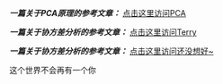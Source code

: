***一篇关于PCA原理的参考文章：*** [点击这里访问PCA](https://www.cnblogs.com/wj-1314/p/8032780.html)

***一篇关于协方差分析的参考文章：*** [点击这里访问Terry](https://zhuanlan.zhihu.com/p/266161140)

***一篇关于协方差分析的参考文章：*** [点击这里访问还没想好~](https://blog.csdn.net/LiuXF93/article/details/88956643?utm_medium=distribute.pc_relevant.none-task-blog-BlogCommendFromMachineLearnPai2-3.add_param_isCf&depth_1-utm_source=distribute.pc_relevant.none-task-blog-BlogCommendFromMachineLearnPai2-3.add_param_isCf&ydreferer=aHR0cHM6Ly9saW5rLnpoaWh1LmNvbS8%2FdGFyZ2V0PWh0dHBzJTNBLy9ibG9nLmNzZG4ubmV0L0xpdVhGOTMvYXJ0aWNsZS9kZXRhaWxzLzg4OTU2NjQzJTNGdXRtX21lZGl1bSUzRGRpc3RyaWJ1dGUucGNfcmVsZXZhbnQubm9uZS10YXNrLWJsb2ctQmxvZ0NvbW1lbmRGcm9tTWFjaGluZUxlYXJuUGFpMi0zLmFkZF9wYXJhbV9pc0NmJTI2ZGVwdGhfMS11dG1fc291cmNlJTNEZGlzdHJpYnV0ZS5wY19yZWxldmFudC5ub25lLXRhc2stYmxvZy1CbG9nQ29tbWVuZEZyb21NYWNoaW5lTGVhcm5QYWkyLTMuYWRkX3BhcmFtX2lzQ2Y%3D)

这个世界不会再有一个你
